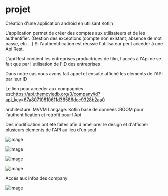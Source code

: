# projet


Création d'une application android en utilisant Kotlin

L'application permet de créer des comptes aux utilisateurs et de les authentifier.
(Gestion des exceptions  (compte non existant, absence de mot passe, etc …)
Si l'authentification est réussie l'utilisateur peut accéder à une Api Rest.

L'api Rest contient les entreprises productrices de film,  l'accès à  l'Api ne se fait que par l'utilisation de l'ID des entreprises


Dans notre cas nous avons fait appel et ensuite affiché les elements de l'API par leur ID

Le lien pour acceder aux compagnies est:https://api.themoviedb.org/3/company/id?api_key=67a80710810611d36586dcc9328b2aa0
 

architecture: MVVM
Langage: Kotlin
base de données :ROOM pour l'authentification et retrofit pour l'Api

Des modification ont été faites afin d'améliorer le design et d'afficher plusieurs élements de l'API au lieu d'un seul 

![image](https://user-images.githubusercontent.com/75430382/103449744-57139b80-4c8b-11eb-9053-32e586dc9b1b.png)

![image](https://user-images.githubusercontent.com/75430382/103449755-85917680-4c8b-11eb-86de-cef8de1a7659.png)


![image](https://user-images.githubusercontent.com/75430382/103449759-8de9b180-4c8b-11eb-8ece-8580b4c279c4.png)

![image](https://user-images.githubusercontent.com/75430382/103449761-9215cf00-4c8b-11eb-9f47-31a3e76f3496.png)

Accés aux infos des company


![image](https://user-images.githubusercontent.com/75430382/103449842-ad350e80-4c8c-11eb-954a-925da352b359.png)




